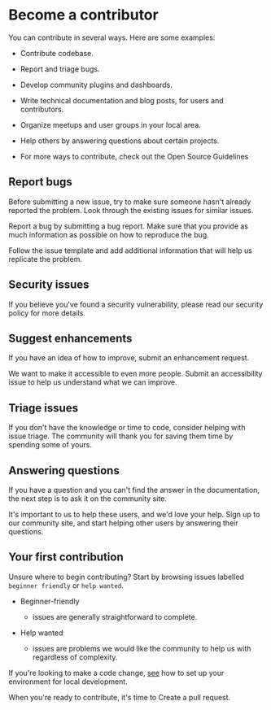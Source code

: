 # Become a contributor
You can contribute in several ways. Here are some examples:

- Contribute codebase.

- Report and triage bugs.

- Develop community plugins and dashboards.

- Write technical documentation and blog posts, for users and contributors.

- Organize meetups and user groups in your local area.

- Help others by answering questions about certain projects.

- For more ways to contribute, check out the Open Source Guidelines

## Report bugs
Before submitting a new issue, try to make sure someone hasn't already reported the problem. Look through the existing issues for similar issues.

Report a bug by submitting a bug report. Make sure that you provide as much information as possible on how to reproduce the bug.

Follow the issue template and add additional information that will help us replicate the problem.

## Security issues
If you believe you've found a security vulnerability, please read our security policy for more details.

## Suggest enhancements
If you have an idea of how to improve, submit an enhancement request.

We want to make it accessible to even more people. Submit an accessibility issue to help us understand what we can improve.

## Triage issues
If you don't have the knowledge or time to code, consider helping with issue triage. The community will thank you for saving them time by spending some of yours.

## Answering questions
If you have a question and you can't find the answer in the documentation, the next step is to ask it on the community site.

It's important to us to help these users, and we'd love your help. Sign up to our community site, and start helping other users by answering their questions.

## Your first contribution
Unsure where to begin contributing? Start by browsing issues labelled `beginner friendly` or `help wanted`.

- Beginner-friendly

    - issues are generally straightforward to complete.

- Help wanted

    - issues are problems we would like the community to help us with regardless of complexity.

If you're looking to make a code change, [see](./README.md) how to set up your environment for local development.

When you're ready to contribute, it's time to Create a pull request.